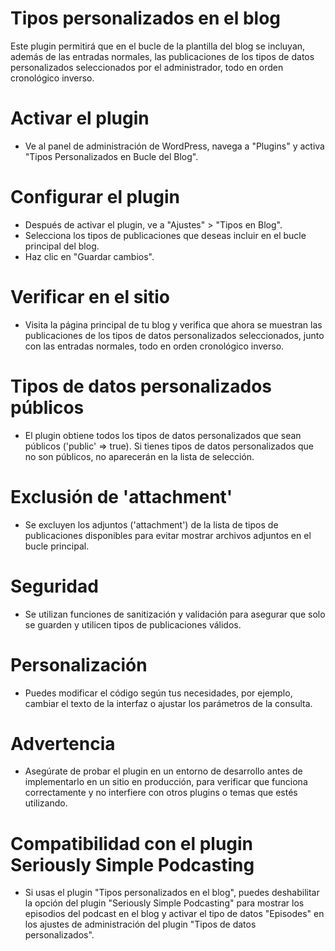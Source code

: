 # Tipos personalizados en el blog
Este plugin permitirá que en el bucle de la plantilla del blog se incluyan, además de las entradas normales, las publicaciones de los tipos de datos personalizados seleccionados por el administrador, todo en orden cronológico inverso.
# Activar el plugin
- Ve al panel de administración de WordPress, navega a "Plugins" y activa "Tipos Personalizados en Bucle del Blog".
# Configurar el plugin
- Después de activar el plugin, ve a "Ajustes" > "Tipos en Blog".
- Selecciona los tipos de publicaciones que deseas incluir en el bucle principal del blog.
- Haz clic en "Guardar cambios".
# Verificar en el sitio
- Visita la página principal de tu blog y verifica que ahora se muestran las publicaciones de los tipos de datos personalizados seleccionados, junto con las entradas normales, todo en orden cronológico inverso.
# Tipos de datos personalizados públicos
- El plugin obtiene todos los tipos de datos personalizados que sean públicos ('public' => true). Si tienes tipos de datos personalizados que no son públicos, no aparecerán en la lista de selección.
# Exclusión de 'attachment'
- Se excluyen los adjuntos ('attachment') de la lista de tipos de publicaciones disponibles para evitar mostrar archivos adjuntos en el bucle principal.
# Seguridad
- Se utilizan funciones de sanitización y validación para asegurar que solo se guarden y utilicen tipos de publicaciones válidos.
# Personalización
- Puedes modificar el código según tus necesidades, por ejemplo, cambiar el texto de la interfaz o ajustar los parámetros de la consulta.
# Advertencia
- Asegúrate de probar el plugin en un entorno de desarrollo antes de implementarlo en un sitio en producción, para verificar que funciona correctamente y no interfiere con otros plugins o temas que estés utilizando.
# Compatibilidad con el plugin Seriously Simple Podcasting
- Si usas el plugin "Tipos personalizados en el blog", puedes deshabilitar la opción del plugin "Seriously Simple Podcasting" para mostrar los episodios del podcast en el blog y activar el tipo de datos "Episodes" en los ajustes de administración del plugin "Tipos de datos personalizados".
